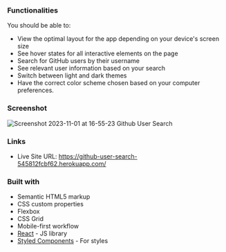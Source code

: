 ### Functionalities

You should be able to:

- View the optimal layout for the app depending on your device's screen size
- See hover states for all interactive elements on the page
- Search for GitHub users by their username
- See relevant user information based on your search
- Switch between light and dark themes
- Have the correct color scheme chosen based on your computer preferences.

### Screenshot
![Screenshot 2023-11-01 at 16-55-23 Github User Search](https://github.com/HeshamKhalawi/github-search-users/assets/89632348/86b2b90f-eb2b-4de3-ba91-9e979a338aa8)


### Links
- Live Site URL: https://github-user-search-545812fcbf62.herokuapp.com/


### Built with

- Semantic HTML5 markup
- CSS custom properties
- Flexbox
- CSS Grid
- Mobile-first workflow
- [React](https://reactjs.org/) - JS library
- [Styled Components](https://styled-components.com/) - For styles
